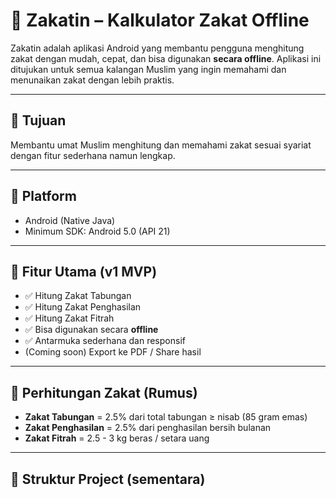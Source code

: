 # 🌙 Zakatin – Kalkulator Zakat Offline

Zakatin adalah aplikasi Android yang membantu pengguna menghitung zakat dengan mudah, cepat, dan bisa digunakan **secara offline**. Aplikasi ini ditujukan untuk semua kalangan Muslim yang ingin memahami dan menunaikan zakat dengan lebih praktis.

---

## 🎯 Tujuan

Membantu umat Muslim menghitung dan memahami zakat sesuai syariat dengan fitur sederhana namun lengkap.

---

## 📱 Platform
- Android (Native Java)
- Minimum SDK: Android 5.0 (API 21)

---

## 🔧 Fitur Utama (v1 MVP)

- ✅ Hitung Zakat Tabungan
- ✅ Hitung Zakat Penghasilan
- ✅ Hitung Zakat Fitrah
- ✅ Bisa digunakan secara **offline**
- ✅ Antarmuka sederhana dan responsif
- (Coming soon) Export ke PDF / Share hasil

---

## 🧠 Perhitungan Zakat (Rumus)

- **Zakat Tabungan** = 2.5% dari total tabungan ≥ nisab (85 gram emas)
- **Zakat Penghasilan** = 2.5% dari penghasilan bersih bulanan
- **Zakat Fitrah** = 2.5 - 3 kg beras / setara uang

---

## 🧩 Struktur Project (sementara)


